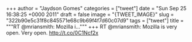 
+++
author = "Jaydson Gomes"
categories = ["tweet"]
date = "Sun Sep 25 16:38:25 +0000 2011"
draft = false
image = "{TWEET_IMAGE}"
slug = "322b90e5c31f8c845571e68c9b69f4f7d60c07d9"
tags = ["tweet"]
title = """RT @mriansmith: Mozilla i..."""
+++
RT @mriansmith: Mozilla is very open. Very open. http://t.co/0C1Ncf2x
